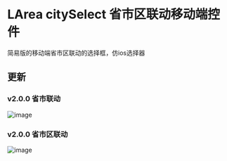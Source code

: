 # LArea citySelect 省市区联动移动端控件
简易版的移动端省市区联动的选择框，仿ios选择器
## 更新

### v2.0.0 省市联动
![image](https://github.com/godkillerdan/LArea-citySelect/blob/master/LArea_citySelect/img/sketch_01.jpg)
### v2.0.0 省市区联动
![image](https://github.com/godkillerdan/LArea-citySelect/blob/master/LArea_citySelect/img/sketch_02.jpg)

